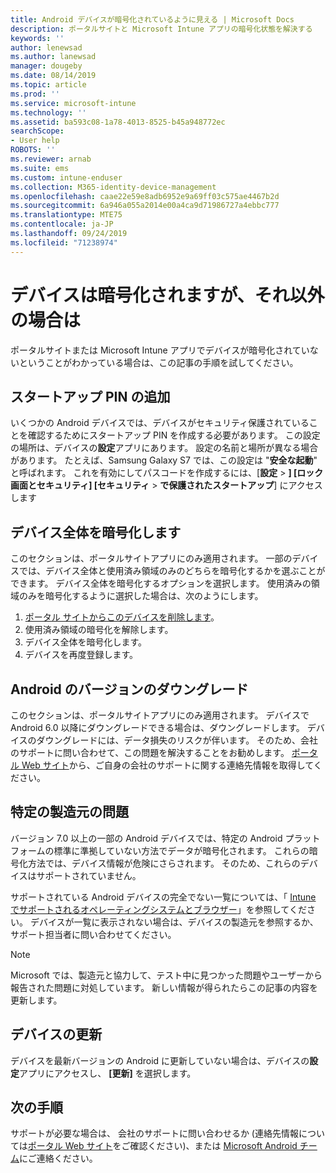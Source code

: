 ```yaml
---
title: Android デバイスが暗号化されているように見える | Microsoft Docs
description: ポータルサイトと Microsoft Intune アプリの暗号化状態を解決する
keywords: ''
author: lenewsad
ms.author: lanewsad
manager: dougeby
ms.date: 08/14/2019
ms.topic: article
ms.prod: ''
ms.service: microsoft-intune
ms.technology: ''
ms.assetid: ba593c08-1a78-4013-8525-b45a948772ec
searchScope:
- User help
ROBOTS: ''
ms.reviewer: arnab
ms.suite: ems
ms.custom: intune-enduser
ms.collection: M365-identity-device-management
ms.openlocfilehash: caae22e59e8adb6952e9a69ff03c575ae4467b2d
ms.sourcegitcommit: 6a946a055a2014e00a4ca9d71986727a4ebbc777
ms.translationtype: MTE75
ms.contentlocale: ja-JP
ms.lasthandoff: 09/24/2019
ms.locfileid: "71238974"
---
```

# <a name="device-encrypted-but-apps-say-otherwise"></a>デバイスは暗号化されますが、それ以外の場合は

ポータルサイトまたは Microsoft Intune アプリでデバイスが暗号化されていないということがわかっている場合は、この記事の手順を試してください。  

## <a name="add-a-startup-pin"></a>スタートアップ PIN の追加

いくつかの Android デバイスでは、デバイスがセキュリティ保護されていることを確認するためにスタートアップ PIN を作成する必要があります。 この設定の場所は、デバイスの**設定**アプリにあります。 設定の名前と場所が異なる場合があります。 たとえば、Samsung Galaxy S7 では、この設定は "**安全な起動**" と呼ばれます。 これを有効にしてパスコードを作成するには、[**設定** >  **] [ロック画面とセキュリティ] [セキュリティ** > **で保護されたスタートアップ**] にアクセスします  

## <a name="encrypt-the-entire-device"></a>デバイス全体を暗号化します

このセクションは、ポータルサイトアプリにのみ適用されます。 一部のデバイスでは、デバイス全体と使用済み領域のみのどちらを暗号化するかを選ぶことができます。 デバイス全体を暗号化するオプションを選択します。 使用済みの領域のみを暗号化するように選択した場合は、次のようにします。

1. [ポータル サイトからこのデバイスを削除します](unenroll-your-device-from-intune-android.md)。
2. 使用済み領域の暗号化を解除します。  
3. デバイス全体を暗号化します。  
4. デバイスを再度登録します。  

## <a name="downgrade-your-version-of-android"></a>Android のバージョンのダウングレード

このセクションは、ポータルサイトアプリにのみ適用されます。 デバイスで Android 6.0 以降にダウングレードできる場合は、ダウングレードします。 デバイスのダウングレードには、データ損失のリスクが伴います。 そのため、会社のサポートに問い合わせて、この問題を解決することをお勧めします。 [ポータル Web サイト](https://go.microsoft.com/fwlink/?linkid=2010980)から、ご自身の会社のサポートに関する連絡先情報を取得してください。  

## <a name="specific-manufacturer-issues"></a>特定の製造元の問題

バージョン 7.0 以上の一部の Android デバイスでは、特定の Android プラットフォームの標準に準拠していない方法でデータが暗号化されます。 これらの暗号化方法では、デバイス情報が危険にさらされます。 そのため、これらのデバイスはサポートされていません。

サポートされている Android デバイスの完全でない一覧については、「 [Intune でサポートされるオペレーティングシステムとブラウザー](https://docs.microsoft.com/intune/supported-devices-browsers#supported-samsung-knox-standard-devices)」を参照してください。 デバイスが一覧に表示されない場合は、デバイスの製造元を参照するか、サポート担当者に問い合わせてください。

> [!Note]
> Microsoft では、製造元と協力して、テスト中に見つかった問題やユーザーから報告された問題に対処しています。 新しい情報が得られたらこの記事の内容を更新します。

## <a name="update-devices"></a>デバイスの更新

デバイスを最新バージョンの Android に更新していない場合は、デバイスの**設定**アプリにアクセスし、 **[更新]** を選択します。  

## <a name="next-steps"></a>次の手順

サポートが必要な場合は、 会社のサポートに問い合わせるか (連絡先情報については[ポータル Web サイト](https://go.microsoft.com/fwlink/?linkid=2010980)をご確認ください)、または <a href="mailto:wintunedroidfbk@microsoft.com?subject=I'm having trouble with enrolling my Android device&body=Describe the issue you're experiencing here.">Microsoft Android チーム</a>にご連絡ください。  
